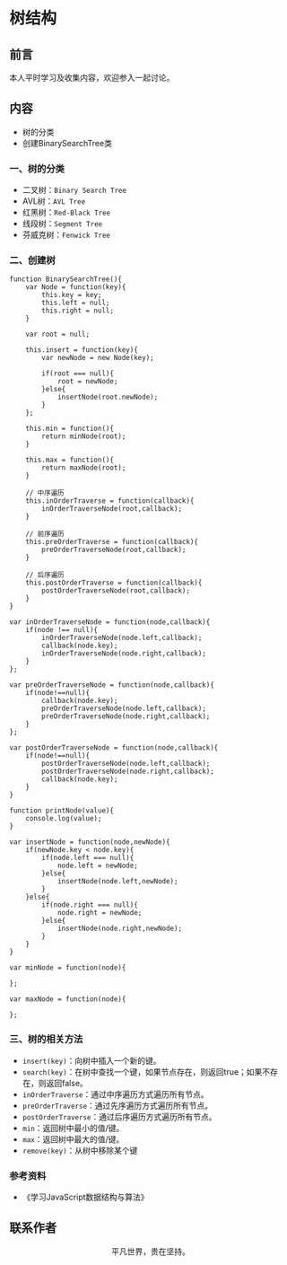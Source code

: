# 树结构

## 前言

本人平时学习及收集内容，欢迎参入一起讨论。

## 内容

- 树的分类
- 创建BinarySearchTree类

### 一、树的分类

- 二叉树：`Binary Search Tree`
- AVL树：`AVL Tree`
- 红黑树：`Red-Black Tree`
- 线段树：`Segment Tree`
- 芬威克树：`Fenwick Tree`

### 二、创建树

```
function BinarySearchTree(){
    var Node = function(key){
        this.key = key;
        this.left = null;
        this.right = null;
    }

    var root = null;

    this.insert = function(key){
        var newNode = new Node(key);

        if(root === null){
            root = newNode;
        }else{
            insertNode(root.newNode);
        }
    };

    this.min = function(){
        return minNode(root);
    }

    this.max = function(){
        return maxNode(root);
    }

    // 中序遍历
    this.inOrderTraverse = function(callback){
        inOrderTraverseNode(root,callback);
    }

    // 前序遍历
    this.preOrderTraverse = function(callback){
        preOrderTraverseNode(root,callback);
    }

    // 后序遍历
    this.postOrderTraverse = function(callback){
        postOrderTraverseNode(root,callback);
    }
}

var inOrderTraverseNode = function(node,callback){
    if(node !== null){
        inOrderTraverseNode(node.left,callback);
        callback(node.key);
        inOrderTraverseNode(node.right,callback);
    }
};

var preOrderTraverseNode = function(node,callback){
    if(node!==null){
        callback(node.key);
        preOrderTraverseNode(node.left,callback);
        preOrderTraverseNode(node.right,callback);
    }
};

var postOrderTraverseNode = function(node,callback){
    if(node!==null){
        postOrderTraverseNode(node.left,callback);
        postOrderTraverseNode(node.right,callback);
        callback(node.key);
    }
}

function printNode(value){
    console.log(value);
}

var insertNode = function(node,newNode){
    if(newNode.key < node.key){
        if(node.left === null){
            node.left = newNode;
        }else{
            insertNode(node.left,newNode);
        }
    }else{
        if(node.right === null){
            node.right = newNode;
        }else{
            insertNode(node.right,newNode);
        }
    }
}

var minNode = function(node){

};

var maxNode = function(node){

};

```

### 三、树的相关方法

- `insert(key)`：向树中插入一个新的键。
- `search(key)`：在树中查找一个键，如果节点存在，则返回true；如果不存在，则返回false。
- `inOrderTraverse`：通过中序遍历方式遍历所有节点。
- `preOrderTraverse`：通过先序遍历方式遍历所有节点。
- `postOrderTraverse`：通过后序遍历方式遍历所有节点。
- `min`：返回树中最小的值/键。
- `max`：返回树中最大的值/键。
- `remove(key)`：从树中移除某个键

### 参考资料

- 《学习JavaScript数据结构与算法》

## 联系作者

<div align="center">
    <p>
        平凡世界，贵在坚持。
    </p>
    <img :src="$withBase('/about/contact.png')" />
</div>